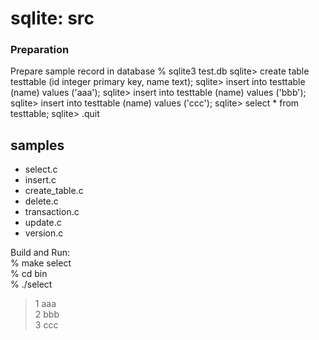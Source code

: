 sqlite: src
===============


### Preparation
Prepare sample record in database
% sqlite3 test.db
sqlite> create table testtable (id integer primary key, name text);
sqlite> insert into testtable (name) values ('aaa');
sqlite> insert into testtable (name) values ('bbb');
sqlite> insert into testtable (name) values ('ccc');
sqlite> select * from testtable;
sqlite> .quit


## samples
- select.c  
- insert.c  
- create_table.c  
- delete.c  
- transaction.c  
- update.c  
- version.c  


Build and Run:  
% make select  
% cd bin  
% ./select  
 > 1 aaa  
> 2 bbb  
> 3 ccc  

